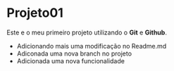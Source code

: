 # Projeto01

Este e o meu primeiro projeto utilizando o **Git** e **Github**.   

- Adicionando mais uma modificação no Readme.md
- Adiconada uma nova branch no projeto
- Adicionada uma nova funcionalidade    